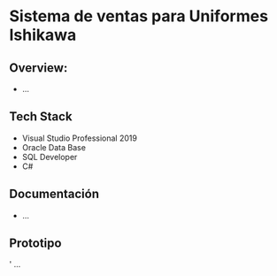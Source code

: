 # Sistema de ventas para Uniformes Ishikawa
## Overview:
  - ...
  
## Tech Stack
  - Visual Studio Professional 2019
  - Oracle Data Base 
  - SQL Developer
  - C#
  
## Documentación
  - ...
  
## Prototipo
  ' ...
